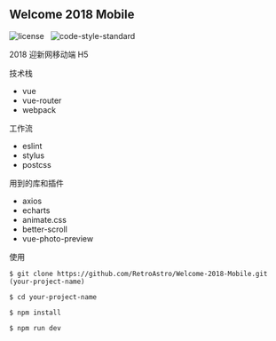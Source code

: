 ## Welcome 2018 Mobile

![license](https://img.shields.io/github/license/mashape/apistatus.svg?maxAge=2592000) &nbsp; ![code-style-standard](https://img.shields.io/badge/code%20style-standard-brightgreen.svg)

2018 迎新网移动端 H5 

技术栈

* vue
* vue-router
* webpack

工作流

* eslint
* stylus
* postcss

用到的库和插件

* axios
* echarts
* animate.css
* better-scroll
* vue-photo-preview

使用

```
$ git clone https://github.com/RetroAstro/Welcome-2018-Mobile.git (your-project-name)

$ cd your-project-name

$ npm install 

$ npm run dev
```

